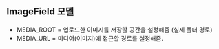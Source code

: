 ## ImageField 모델
- MEDIA_ROOT = 업로드한 이미지를 저장할 공간을 설정해줌 (실제 폴더 경로)
- MEDIA_URL = 미디어(이미지)에 접근할 경로를 설정해줌.